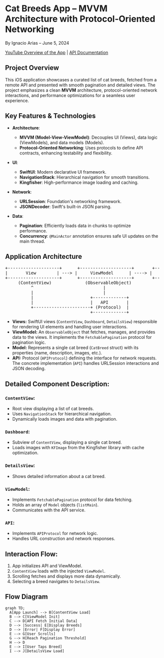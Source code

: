 # Cat Breeds App – MVVM Architecture with Protocol-Oriented Networking

By Ignacio Arias – June 5, 2024

[YouTube Overview of the App](https://youtube.com/shorts/yD92e3y4N3M) | [API Documentation](https://developers.thecatapi.com/view-account/ylX4blBYT9FaoVd6OhvR?report=bOoHBz-8t)

## Project Overview

This iOS application showcases a curated list of cat breeds, fetched from a remote API and presented with smooth pagination and detailed views. The project emphasizes a clean **MVVM** architecture, protocol-oriented network interactions, and performance optimizations for a seamless user experience.

## Key Features & Technologies

- **Architecture**:
  - **MVVM (Model-View-ViewModel)**: Decouples UI (Views), data logic (ViewModels), and data models (Models).
  - **Protocol-Oriented Networking**: Uses protocols to define API contracts, enhancing testability and flexibility.
  
- **UI**:
  - **SwiftUI**: Modern declarative UI framework.
  - **NavigationStack**: Hierarchical navigation for smooth transitions.
  - **Kingfisher**: High-performance image loading and caching.

- **Network**:
  - **URLSession**: Foundation's networking framework.
  - **JSONDecoder**: Swift's built-in JSON parsing.

- **Data**:
  - **Pagination**: Efficiently loads data in chunks to optimize performance.
  - **Concurrency**: `@MainActor` annotation ensures safe UI updates on the main thread.

## Application Architecture

<pre>
+--------------------+      +--------------------+       +-------------+
|       View        | ---> |     ViewModel      | ----> |    Model    |
+--------------------+      +--------------------+       +-------------+
     (ContentView)             (ObservableObject)           (CatBreed)
          ^                           |
          |                           |
          |                      +-------------+
          |                      |   API       |
          +----------------------+ (Protocol)  |
                                 +-------------+                                 
</pre>
                                 
                                 


- **Views:** SwiftUI views (`ContentView`, `Dashboard`, `DetailsView`) responsible for rendering UI elements and handling user interactions.
- **ViewModel:** An `ObservableObject` that fetches, manages, and provides data to the views. It implements the `FetchablePagination` protocol for pagination logic.
- **Model:** Represents a single cat breed (`CatBreed` struct) with its properties (name, description, images, etc.).
- **API:** Protocol (`APIProtocol`) defining the interface for network requests. The concrete implementation (`API`) handles URLSession interactions and JSON decoding.

## Detailed Component Description: 
### `ContentView`:

- Root view displaying a list of cat breeds.
- Uses `NavigationStack` for hierarchical navigation.
- Dynamically loads images and data with pagination.

### `Dashboard`:

- Subview of `ContentView`, displaying a single cat breed.
- Loads images with `KFImage` from the Kingfisher library with cache optimization.

### `DetailsView`:

- Shows detailed information about a cat breed.

### `ViewModel`:

- Implements `FetchablePagination` protocol for data fetching.
- Holds an array of `Model` objects (`listMain`).
- Communicates with the API service.

### `API`:

- Implements `APIProtocol` for network logic.
- Handles URL construction and network responses.


## Interaction Flow:

1. App initializes API and ViewModel.
2. `ContentView` loads with the injected `ViewModel`.
3. Scrolling fetches and displays more data dynamically.
4. Selecting a breed navigates to `DetailsView`.


## Flow Diagram

```mermaid
graph TD;
  A[App Launch] --> B[ContentView Load]
  B --> C[ViewModel Init]
  C --> D[API Fetch Initial Data]
  D --> |Success| E[Display Breeds]
  D --> |Error| F[Display Error]
  E --> G[User Scrolls]
  G --> H[Reach Pagination Threshold]
  H --> D
  E --> I[User Taps Breed]
  I --> J[DetailsView Load]

